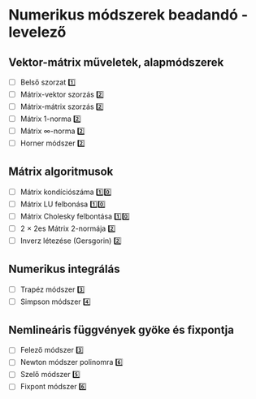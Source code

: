 # Numerikus módszerek beadandó - levelező

## Vektor-mátrix műveletek, alapmódszerek
- [ ] Belső szorzat :one:
- [ ] Mátrix-vektor szorzás :two:
- [ ] Mátrix-mátrix szorzás :two:
- [ ] Mátrix 1-norma :two:
- [ ] Mátrix ∞-norma :two: 
- [ ] Horner módszer :two:

## Mátrix algoritmusok
- [ ] Mátrix kondíciószáma :one::zero:
- [ ] Mátrix LU felbonása :one::zero:
- [ ] Mátrix Cholesky felbontása :one::zero:
- [ ] 2 × 2es Mátrix 2-normája :two:
- [ ] Inverz létezése (Gersgorin) :two:

## Numerikus integrálás  
- [ ] Trapéz módszer :three:
- [ ] Simpson módszer :four:

## Nemlineáris függvények gyöke és fixpontja  
- [ ] Felező módszer :three:
- [ ] Newton módszer polinomra :six:
- [ ] Szelő módszer :five:
- [ ] Fixpont módszer :six:
